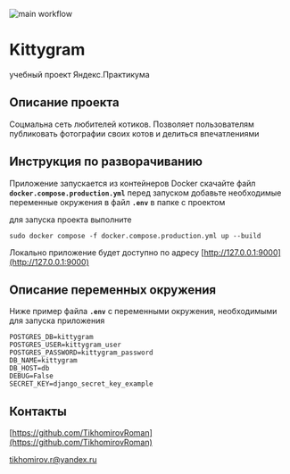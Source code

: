 ![main workflow](https://github.com/TikhomirovRoman/kittygram_final/actions/workflows/main.yml/badge.svg)
#  Kittygram
учебный проект Яндекс.Практикума

## Описание проекта
Соцмальна сеть любителей котиков.
Позволяет пользователям публиковать фотографии своих котов и делиться впечатлениями
## Инструкция по разворачиванию

Приложение запускается из контейнеров Docker
скачайте файл **`docker.compose.production.yml`**
перед запуском добавьте необходимые переменные окружения в файл **`.env`** в папке с проектом

для запуска проекта выполните
```
sudo docker compose -f docker.compose.production.yml up --build 
```
Локально приложение будет доступно по адресу 
[http://127.0.0.1:9000](http://127.0.0.1:9000)
## Описание переменных окружения
Ниже пример файла **`.env`** c переменными окружения, необходимыми для запуска приложения
```
POSTGRES_DB=kittygram
POSTGRES_USER=kittygram_user
POSTGRES_PASSWORD=kittygram_password
DB_NAME=kittygram
DB_HOST=db
DEBUG=False
SECRET_KEY=django_secret_key_example
```
## Контакты
[https://github.com/TikhomirovRoman](https://github.com/TikhomirovRoman)

tikhomirov.r@yandex.ru
